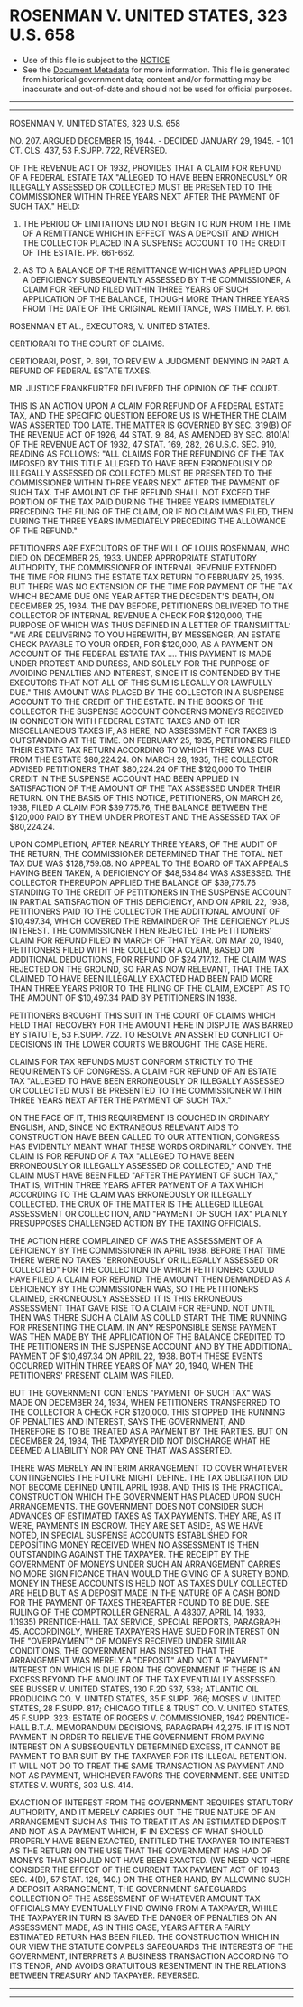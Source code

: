 ---
---

# ROSENMAN V. UNITED STATES, 323 U.S. 658

* Use of this file is subject to the [NOTICE](https://github.com/publicdocs/notice/blob/master/NOTICE)
* See the [Document Metadata](../../../) for more information.
  This file is generated from historical government data; content and/or formatting may be inaccurate and out-of-date and should not be used for official purposes.

----------
----------

ROSENMAN V. UNITED STATES, 323 U.S. 658

NO. 207.  ARGUED DECEMBER 15, 1944.  - DECIDED JANUARY 29, 1945.  - 101 CT. CLS. 437, 53 F.SUPP.  722, REVERSED.

OF THE REVENUE ACT OF 1932, PROVIDES THAT A CLAIM FOR REFUND OF A FEDERAL ESTATE TAX "ALLEGED TO HAVE BEEN ERRONEOUSLY OR ILLEGALLY ASSESSED OR COLLECTED MUST BE PRESENTED TO THE COMMISSIONER WITHIN THREE YEARS NEXT AFTER THE PAYMENT OF SUCH TAX."  HELD:

1.  THE PERIOD OF LIMITATIONS DID NOT BEGIN TO RUN FROM THE TIME OF A REMITTANCE WHICH IN EFFECT WAS A DEPOSIT AND WHICH THE COLLECTOR PLACED IN A SUSPENSE ACCOUNT TO THE CREDIT OF THE ESTATE.  PP. 661-662.

2.  AS TO A BALANCE OF THE REMITTANCE WHICH WAS APPLIED UPON A DEFICIENCY SUBSEQUENTLY ASSESSED BY THE COMMISSIONER, A CLAIM FOR REFUND FILED WITHIN THREE YEARS OF SUCH APPLICATION OF THE BALANCE, THOUGH MORE THAN THREE YEARS FROM THE DATE OF THE ORIGINAL REMITTANCE, WAS TIMELY.  P. 661.

ROSENMAN ET AL., EXECUTORS, V. UNITED STATES.

CERTIORARI TO THE COURT OF CLAIMS.

CERTIORARI, POST, P. 691, TO REVIEW A JUDGMENT DENYING IN PART A REFUND OF FEDERAL ESTATE TAXES.

MR. JUSTICE FRANKFURTER DELIVERED THE OPINION OF THE COURT.

THIS IS AN ACTION UPON A CLAIM FOR REFUND OF A FEDERAL ESTATE TAX, AND THE SPECIFIC QUESTION BEFORE US IS WHETHER THE CLAIM WAS ASSERTED TOO LATE.  THE MATTER IS GOVERNED BY SEC. 319(B) OF THE REVENUE ACT OF 1926, 44 STAT. 9, 84, AS AMENDED BY SEC. 810(A) OF THE REVENUE ACT OF 1932, 47 STAT. 169, 282, 26 U.S.C. SEC. 910, READING AS FOLLOWS:  "ALL CLAIMS FOR THE REFUNDING OF THE TAX IMPOSED BY THIS TITLE ALLEGED TO HAVE BEEN ERRONEOUSLY OR ILLEGALLY ASSESSED OR COLLECTED MUST BE PRESENTED TO THE COMMISSIONER WITHIN THREE YEARS NEXT AFTER THE PAYMENT OF SUCH TAX.  THE AMOUNT OF THE REFUND SHALL NOT EXCEED THE PORTION OF THE TAX PAID DURING THE THREE YEARS IMMEDIATELY PRECEDING THE FILING OF THE CLAIM, OR IF NO CLAIM WAS FILED, THEN DURING THE THREE YEARS IMMEDIATELY PRECEDING THE ALLOWANCE OF THE REFUND."

PETITIONERS ARE EXECUTORS OF THE WILL OF LOUIS ROSENMAN, WHO DIED ON DECEMBER 25, 1933.  UNDER APPROPRIATE STATUTORY AUTHORITY, THE COMMISSIONER OF INTERNAL REVENUE EXTENDED THE TIME FOR FILING THE ESTATE TAX RETURN TO FEBRUARY 25, 1935.  BUT THERE WAS NO EXTENSION OF THE TIME FOR PAYMENT OF THE TAX WHICH BECAME DUE ONE YEAR AFTER THE DECEDENT'S DEATH, ON DECEMBER 25, 1934.  THE DAY BEFORE, PETITIONERS DELIVERED TO THE COLLECTOR OF INTERNAL REVENUE A CHECK FOR $120,000, THE PURPOSE OF WHICH WAS THUS DEFINED IN A LETTER OF TRANSMITTAL:  "WE ARE DELIVERING TO YOU HEREWITH, BY MESSENGER, AN ESTATE CHECK PAYABLE TO YOUR ORDER, FOR $120,000, AS A PAYMENT ON ACCOUNT OF THE FEDERAL ESTATE TAX  ....  THIS PAYMENT IS MADE UNDER PROTEST AND DURESS, AND SOLELY FOR THE PURPOSE OF AVOIDING PENALTIES AND INTEREST, SINCE IT IS CONTENDED BY THE EXECUTORS THAT NOT ALL OF THIS SUM IS LEGALLY OR LAWFULLY DUE."  THIS AMOUNT WAS PLACED BY THE COLLECTOR IN A SUSPENSE ACCOUNT TO THE CREDIT OF THE ESTATE.  IN THE BOOKS OF THE COLLECTOR THE SUSPENSE ACCOUNT CONCERNS MONEYS RECEIVED IN CONNECTION WITH FEDERAL ESTATE TAXES AND OTHER MISCELLANEOUS TAXES IF, AS HERE, NO ASSESSMENT FOR TAXES IS OUTSTANDING AT THE TIME.  ON FEBRUARY 25, 1935, PETITIONERS FILED THEIR ESTATE TAX RETURN ACCORDING TO WHICH THERE WAS DUE FROM THE ESTATE $80,224.24.  ON MARCH 28, 1935, THE COLLECTOR ADVISED PETITIONERS THAT $80,224.24 OF THE $120,000 TO THEIR CREDIT IN THE SUSPENSE ACCOUNT HAD BEEN APPLIED IN SATISFACTION OF THE AMOUNT OF THE TAX ASSESSED UNDER THEIR RETURN.  ON THE BASIS OF THIS NOTICE, PETITIONERS, ON MARCH 26, 1938, FILED A CLAIM FOR $39,775.76, THE BALANCE BETWEEN THE $120,000 PAID BY THEM UNDER PROTEST AND THE ASSESSED TAX OF $80,224.24.

UPON COMPLETION, AFTER NEARLY THREE YEARS, OF THE AUDIT OF THE RETURN, THE COMMISSIONER DETERMINED THAT THE TOTAL NET TAX DUE WAS $128,759.08.  NO APPEAL TO THE BOARD OF TAX APPEALS HAVING BEEN TAKEN, A DEFICIENCY OF $48,534.84 WAS ASSESSED.  THE COLLECTOR THEREUPON APPLIED THE BALANCE OF $39,775.76 STANDING TO THE CREDIT OF PETITIONERS IN THE SUSPENSE ACCOUNT IN PARTIAL SATISFACTION OF THIS DEFICIENCY, AND ON APRIL 22, 1938, PETITIONERS PAID TO THE COLLECTOR THE ADDITIONAL AMOUNT OF $10,497.34, WHICH COVERED THE REMAINDER OF THE DEFICIENCY PLUS INTEREST.  THE COMMISSIONER THEN REJECTED THE PETITIONERS' CLAIM FOR REFUND FILED IN MARCH OF THAT YEAR.  ON MAY 20, 1940, PETITIONERS FILED WITH THE COLLECTOR A CLAIM, BASED ON ADDITIONAL DEDUCTIONS, FOR REFUND OF $24,717.12.  THE CLAIM WAS REJECTED ON THE GROUND, SO FAR AS NOW RELEVANT, THAT THE TAX CLAIMED TO HAVE BEEN ILLEGALLY EXACTED HAD BEEN PAID MORE THAN THREE YEARS PRIOR TO THE FILING OF THE CLAIM, EXCEPT AS TO THE AMOUNT OF $10,497.34 PAID BY PETITIONERS IN 1938.

PETITIONERS BROUGHT THIS SUIT IN THE COURT OF CLAIMS WHICH HELD THAT RECOVERY FOR THE AMOUNT HERE IN DISPUTE WAS BARRED BY STATUTE, 53 F.SUPP.  722.  TO RESOLVE AN ASSERTED CONFLICT OF DECISIONS IN THE LOWER COURTS WE BROUGHT THE CASE HERE.

CLAIMS FOR TAX REFUNDS MUST CONFORM STRICTLY TO THE REQUIREMENTS OF CONGRESS.  A CLAIM FOR REFUND OF AN ESTATE TAX "ALLEGED TO HAVE BEEN ERRONEOUSLY OR ILLEGALLY ASSESSED OR COLLECTED MUST BE PRESENTED TO THE COMMISSIONER WITHIN THREE YEARS NEXT AFTER THE PAYMENT OF SUCH TAX."

ON THE FACE OF IT, THIS REQUIREMENT IS COUCHED IN ORDINARY ENGLISH, AND, SINCE NO EXTRANEOUS RELEVANT AIDS TO CONSTRUCTION HAVE BEEN CALLED TO OUR ATTENTION, CONGRESS HAS EVIDENTLY MEANT WHAT THESE WORDS ORDINARILY CONVEY.  THE CLAIM IS FOR REFUND OF A TAX "ALLEGED TO HAVE BEEN ERRONEOUSLY OR ILLEGALLY ASSESSED OR COLLECTED," AND THE CLAIM MUST HAVE BEEN FILED "AFTER THE PAYMENT OF SUCH TAX," THAT IS, WITHIN THREE YEARS AFTER PAYMENT OF A TAX WHICH ACCORDING TO THE CLAIM WAS ERRONEOUSLY OR ILLEGALLY COLLECTED.  THE CRUX OF THE MATTER IS THE ALLEGED ILLEGAL ASSESSMENT OR COLLECTION, AND "PAYMENT OF SUCH TAX" PLAINLY PRESUPPOSES CHALLENGED ACTION BY THE TAXING OFFICIALS.

THE ACTION HERE COMPLAINED OF WAS THE ASSESSMENT OF A DEFICIENCY BY THE COMMISSIONER IN APRIL 1938.  BEFORE THAT TIME THERE WERE NO TAXES "ERRONEOUSLY OR ILLEGALLY ASSESSED OR COLLECTED" FOR THE COLLECTION OF WHICH PETITIONERS COULD HAVE FILED A CLAIM FOR REFUND.  THE AMOUNT THEN DEMANDED AS A DEFICIENCY BY THE COMMISSIONER WAS, SO THE PETITIONERS CLAIMED, ERRONEOUSLY ASSESSED.  IT IS THIS ERRONEOUS ASSESSMENT THAT GAVE RISE TO A CLAIM FOR REFUND.  NOT UNTIL THEN WAS THERE SUCH A CLAIM AS COULD START THE TIME RUNNING FOR PRESENTING THE CLAIM.  IN ANY RESPONSIBLE SENSE PAYMENT WAS THEN MADE BY THE APPLICATION OF THE BALANCE CREDITED TO THE PETITIONERS IN THE SUSPENSE ACCOUNT AND BY THE ADDITIONAL PAYMENT OF $10,497.34 ON APRIL 22, 1938.  BOTH THESE EVENTS OCCURRED WITHIN THREE YEARS OF MAY 20, 1940, WHEN THE PETITIONERS' PRESENT CLAIM WAS FILED.

BUT THE GOVERNMENT CONTENDS "PAYMENT OF SUCH TAX" WAS MADE ON DECEMBER 24, 1934, WHEN PETITIONERS TRANSFERRED TO THE COLLECTOR A CHECK FOR $120,000.  THIS STOPPED THE RUNNING OF PENALTIES AND INTEREST, SAYS THE GOVERNMENT, AND THEREFORE IS TO BE TREATED AS A PAYMENT BY THE PARTIES.  BUT ON DECEMBER 24, 1934, THE TAXPAYER DID NOT DISCHARGE WHAT HE DEEMED A LIABILITY NOR PAY ONE THAT WAS ASSERTED.

THERE WAS MERELY AN INTERIM ARRANGEMENT TO COVER WHATEVER CONTINGENCIES THE FUTURE MIGHT DEFINE.  THE TAX OBLIGATION DID NOT BECOME DEFINED UNTIL APRIL 1938.  AND THIS IS THE PRACTICAL CONSTRUCTION WHICH THE GOVERNMENT HAS PLACED UPON SUCH ARRANGEMENTS.  THE GOVERNMENT DOES NOT CONSIDER SUCH ADVANCES OF ESTIMATED TAXES AS TAX PAYMENTS.  THEY ARE, AS IT WERE, PAYMENTS IN ESCROW.  THEY ARE SET ASIDE, AS WE HAVE NOTED, IN SPECIAL SUSPENSE ACCOUNTS ESTABLISHED FOR DEPOSITING MONEY RECEIVED WHEN NO ASSESSMENT IS THEN OUTSTANDING AGAINST THE TAXPAYER.  THE RECEIPT BY THE GOVERNMENT OF MONEYS UNDER SUCH AN ARRANGEMENT CARRIES NO MORE SIGNIFICANCE THAN WOULD THE GIVING OF A SURETY BOND.  MONEY IN THESE ACCOUNTS IS HELD NOT AS TAXES DULY COLLECTED ARE HELD BUT AS A DEPOSIT MADE IN THE NATURE OF A CASH BOND FOR THE PAYMENT OF TAXES THEREAFTER FOUND TO BE DUE.  SEE RULING OF THE COMPTROLLER GENERAL, A 48307, APRIL 14, 1933, 1(1935) PRENTICE-HALL TAX SERVICE, SPECIAL REPORTS, PARAGRAPH 45.  ACCORDINGLY, WHERE TAXPAYERS HAVE SUED FOR INTEREST ON THE "OVERPAYMENT" OF MONEYS RECEIVED UNDER SIMILAR CONDITIONS, THE GOVERNMENT HAS INSISTED THAT THE ARRANGEMENT WAS MERELY A "DEPOSIT" AND NOT A "PAYMENT" INTEREST ON WHICH IS DUE FROM THE GOVERNMENT IF THERE IS AN EXCESS BEYOND THE AMOUNT OF THE TAX EVENTUALLY ASSESSED.  SEE BUSSER V. UNITED STATES, 130 F.2D 537, 538; ATLANTIC OIL PRODUCING CO. V. UNITED STATES, 35 F.SUPP.  766; MOSES V. UNITED STATES, 28 F.SUPP.  817; CHICAGO TITLE & TRUST CO. V. UNITED STATES, 45 F.SUPP.  323; ESTATE OF ROGERS V. COMMISSIONER, 1942 PRENTICE-HALL B.T.A. MEMORANDUM DECISIONS, PARAGRAPH 42,275.  IF IT IS NOT PAYMENT IN ORDER TO RELIEVE THE GOVERNMENT FROM PAYING INTEREST ON A SUBSEQUENTLY DETERMINED EXCESS, IT CANNOT BE PAYMENT TO BAR SUIT BY THE TAXPAYER FOR ITS ILLEGAL RETENTION.  IT WILL NOT DO TO TREAT THE SAME TRANSACTION AS PAYMENT AND NOT AS PAYMENT, WHICHEVER FAVORS THE GOVERNMENT.  SEE UNITED STATES V. WURTS, 303 U.S. 414.

EXACTION OF INTEREST FROM THE GOVERNMENT REQUIRES STATUTORY AUTHORITY, AND IT MERELY CARRIES OUT THE TRUE NATURE OF AN ARRANGEMENT SUCH AS THIS TO TREAT IT AS AN ESTIMATED DEPOSIT AND NOT AS A PAYMENT WHICH, IF IN EXCESS OF WHAT SHOULD PROPERLY HAVE BEEN EXACTED, ENTITLED THE TAXPAYER TO INTEREST AS THE RETURN ON THE USE THAT THE GOVERNMENT HAS HAD OF MONEYS THAT SHOULD NOT HAVE BEEN EXACTED.  (WE NEED NOT HERE CONSIDER THE EFFECT OF THE CURRENT TAX PAYMENT ACT OF 1943, SEC. 4(D), 57 STAT. 126, 140.)  ON THE OTHER HAND, BY ALLOWING SUCH A DEPOSIT ARRANGEMENT, THE GOVERNMENT SAFEGUARDS COLLECTION OF THE ASSESSMENT OF WHATEVER AMOUNT TAX OFFICIALS MAY EVENTUALLY FIND OWING FROM A TAXPAYER, WHILE THE TAXPAYER IN TURN IS SAVED THE DANGER OF PENALTIES ON AN ASSESSMENT MADE, AS IN THIS CASE, YEARS AFTER A FAIRLY ESTIMATED RETURN HAS BEEN FILED.  THE CONSTRUCTION WHICH IN OUR VIEW THE STATUTE COMPELS SAFEGUARDS THE INTERESTS OF THE GOVERNMENT, INTERPRETS A BUSINESS TRANSACTION ACCORDING TO ITS TENOR, AND AVOIDS GRATUITOUS RESENTMENT IN THE RELATIONS BETWEEN TREASURY AND TAXPAYER.  REVERSED.


----------
----------

